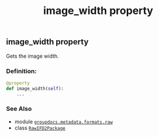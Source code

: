 ﻿---
title: image_width property
second_title: GroupDocs.Metadata for Python via .NET API References
description: 
type: docs
url: /python-net/groupdocs.metadata.formats.raw/rawifd2package/image_width/
is_root: false
weight: 180
---

## image_width property


Gets the image width.
### Definition:
```python
@property
def image_width(self):
    ...
```

### See Also
* module [`groupdocs.metadata.formats.raw`](../../)
* class [`RawIFD2Package`](/metadata/python-net/groupdocs.metadata.formats.raw/rawifd2package)
